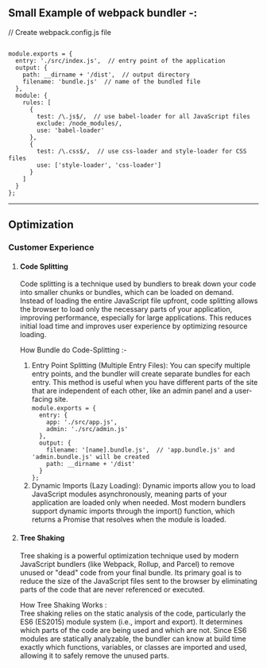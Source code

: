 <h2>Small Example of webpack bundler -:</h2>

// Create webpack.config.js file

<code>
module.exports = {
  entry: './src/index.js',  // entry point of the application
  output: {
    path: __dirname + '/dist',  // output directory
    filename: 'bundle.js'  // name of the bundled file
  },
  module: {
    rules: [
      {
        test: /\.js$/,  // use babel-loader for all JavaScript files
        exclude: /node_modules/,
        use: 'babel-loader'
      },
      {
        test: /\.css$/,  // use css-loader and style-loader for CSS files
        use: ['style-loader', 'css-loader']
      }
    ]
  }
};
</code>
<hr />

<h2>Optimization</h2>
<h3>Customer Experience</h3>
<ol>
<li>
<h4>Code Splitting</h4>
<p>
Code splitting is a technique used by bundlers to break down your code into smaller chunks or bundles, which can be loaded on demand. Instead of loading the entire JavaScript file upfront, code splitting allows the browser to load only the necessary parts of your application, improving performance, especially for large applications. This reduces initial load time and improves user experience by optimizing resource loading.</p>
<p>
How Bundle do Code-Splitting :-
<ol>
<li>
Entry Point Splitting (Multiple Entry Files): You can specify multiple entry points, and the bundler will create separate bundles for each entry. This method is useful when you have different parts of the site that are independent of each other, like an admin panel and a user-facing site.
<br />
<code>module.exports = {
  entry: {
    app: './src/app.js',
    admin: './src/admin.js'
  },
  output: {
    filename: '[name].bundle.js',  // 'app.bundle.js' and 'admin.bundle.js' will be created
    path: __dirname + '/dist'
  }
};</code>
</li>
<li>
Dynamic Imports (Lazy Loading): Dynamic imports allow you to load JavaScript modules asynchronously, meaning parts of your application are loaded only when needed. Most modern bundlers support dynamic imports through the import() function, which returns a Promise that resolves when the module is loaded.</li>
</ol>
</p>

</li>
<li>
<h4>Tree Shaking</h4>
<p>
Tree shaking is a powerful optimization technique used by modern JavaScript bundlers (like Webpack, Rollup, and Parcel) to remove unused or "dead" code from your final bundle. Its primary goal is to reduce the size of the JavaScript files sent to the browser by eliminating parts of the code that are never referenced or executed.</p>
<p>How Tree Shaking Works : <br />
Tree shaking relies on the static analysis of the code, particularly the ES6 (ES2015) module system (i.e., import and export). It determines which parts of the code are being used and which are not. Since ES6 modules are statically analyzable, the bundler can know at build time exactly which functions, variables, or classes are imported and used, allowing it to safely remove the unused parts.</p>
</li>
</ol>


